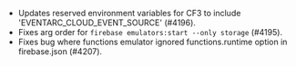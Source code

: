 - Updates reserved environment variables for CF3 to include 'EVENTARC_CLOUD_EVENT_SOURCE' (#4196).
- Fixes arg order for `firebase emulators:start --only storage` (#4195).
- Fixes bug where functions emulator ignored functions.runtime option in firebase.json (#4207).
